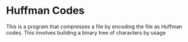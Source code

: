 # Huffman Codes

This is a program that compresses a file by encoding the file as Huffman codes. This involves building a binary tree of characters by usage

